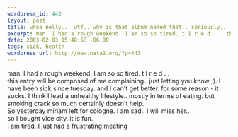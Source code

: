 ```yaml
--- 
wordpress_id: 443
layout: post
title: whoa nelly..  wtf.. why is that album named that.. seriously..
excerpt: man. I had a rough weekend. I am so so tired. t I r e d . . this entry will be composed of me complaining.. just letting you know ;). I have been sick since tuesday. and I can't get better. for some reason - it sucks. I think I lead a unhealthy lifestyle.. mostly in terms of eating. but smoking crack so much certainly doesn't help. So yesterday miriam left for cologne. I am sad.. I wi...
date: 2003-02-03 15:48:58 -06:00
tags: sick, health
wordpress_url: http://new.nata2.org/?p=443
---
```

man. I had a rough weekend. I am so so tired. t I r e d . . <br/>this entry will be composed of me complaining.. just letting you know ;). I have been sick since tuesday. and I can't get better. for some reason - it sucks. I think I lead a unhealthy lifestyle.. mostly in terms of eating. but smoking crack so much certainly doesn't help. <br/>So yesterday miriam left for cologne. I am sad.. I will miss her.. <br/>so I bought vice city. it is fun. <br/>i am tired. I just had a frustrating meeting
